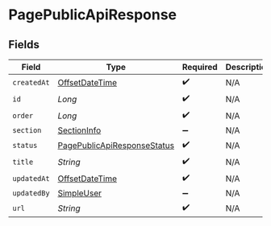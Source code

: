 # PagePublicApiResponse


## Fields

| Field                                                                                     | Type                                                                                      | Required                                                                                  | Description                                                                               |
| ----------------------------------------------------------------------------------------- | ----------------------------------------------------------------------------------------- | ----------------------------------------------------------------------------------------- | ----------------------------------------------------------------------------------------- |
| `createdAt`                                                                               | [OffsetDateTime](https://docs.oracle.com/javase/8/docs/api/java/time/OffsetDateTime.html) | :heavy_check_mark:                                                                        | N/A                                                                                       |
| `id`                                                                                      | *Long*                                                                                    | :heavy_check_mark:                                                                        | N/A                                                                                       |
| `order`                                                                                   | *Long*                                                                                    | :heavy_check_mark:                                                                        | N/A                                                                                       |
| `section`                                                                                 | [SectionInfo](../../models/shared/SectionInfo.md)                                         | :heavy_minus_sign:                                                                        | N/A                                                                                       |
| `status`                                                                                  | [PagePublicApiResponseStatus](../../models/shared/PagePublicApiResponseStatus.md)         | :heavy_check_mark:                                                                        | N/A                                                                                       |
| `title`                                                                                   | *String*                                                                                  | :heavy_check_mark:                                                                        | N/A                                                                                       |
| `updatedAt`                                                                               | [OffsetDateTime](https://docs.oracle.com/javase/8/docs/api/java/time/OffsetDateTime.html) | :heavy_check_mark:                                                                        | N/A                                                                                       |
| `updatedBy`                                                                               | [SimpleUser](../../models/shared/SimpleUser.md)                                           | :heavy_minus_sign:                                                                        | N/A                                                                                       |
| `url`                                                                                     | *String*                                                                                  | :heavy_check_mark:                                                                        | N/A                                                                                       |
